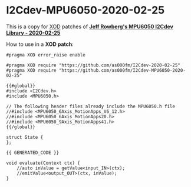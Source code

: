 # I2Cdev-MPU6050-2020-02-25
This is a copy for [XOD](https://xod.io/) patches of **[Jeff Rowberg's MPU6050 I2Cdev Library - 2020-02-25](https://www.i2cdevlib.com/)**

How to use in a **XOD patch**:

````
#pragma XOD error_raise enable

#pragma XOD require "https://github.com/as000fm/I2Cdev-2020-02-25"
#pragma XOD require "https://github.com/as000fm/I2Cdev-MPU6050-2020-02-25"

{{#global}}
#include <I2Cdev.h>
#include <MPU6050.h>

// The following header files already include the MPU6050.h file
//#include <MPU6050_6Axis_MotionApps_V6_12.h>
//#include <MPU6050_6Axis_MotionApps20.h>
//#include <MPU6050_9Axis_MotionApps41.h>
{{/global}}

struct State {
};

{{ GENERATED_CODE }}

void evaluate(Context ctx) {
    //auto inValue = getValue<input_IN>(ctx);
    //emitValue<output_OUT>(ctx, inValue);
}
````

